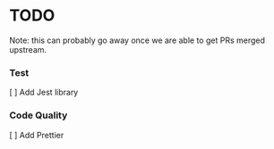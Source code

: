 # TODO

Note: this can probably go away once we are able to get PRs merged upstream.

### Test

[ ] Add Jest library

### Code Quality

[ ] Add Prettier

